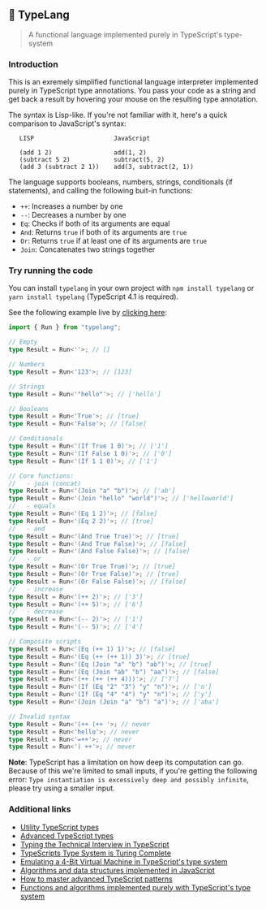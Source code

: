 ## 🌳 TypeLang

> A functional language implemented purely in TypeScript's type-system

### Introduction

This is an exremely simplified functional language interpreter implemented purely in TypeScript type annotations. You pass your code as a string and get back a result by hovering your mouse on the resulting type annotation.

The syntax is Lisp-like. If you're not familiar with it, here's a quick comparison to JavaScript's syntax:

```
   LISP                      JavaScript

   (add 1 2)                 add(1, 2)
   (subtract 5 2)            subtract(5, 2)
   (add 3 (subtract 2 1))    add(3, subtract(2, 1))
```

The language supports booleans, numbers, strings, conditionals (if statements), and calling the following buit-in functions:

- `++`: Increases a number by one
- `--`: Decreases a number by one
- `Eq`: Checks if both of its arguments are equal
- `And`: Returns `true` if both of its arguments are `true`
- `Or`: Returns `true` if at least one of its arguments are `true`
- `Join`: Concatenates two strings together

### Try running the code

You can install `typelang` in your own project with `npm install typelang` or `yarn install typelang` (TypeScript 4.1 is required).

See the following example live by [clicking here]():

```typescript
import { Run } from "typelang";

// Empty
type Result = Run<''>; // []

// Numbers
type Result = Run<'123'>; // [123]

// Strings
type Result = Run<'"hello"'>; // ['hello']

// Booleans
type Result = Run<'True'>; // [true]
type Result = Run<'False'>; // [false]

// Conditionals
type Result = Run<'(If True 1 0)'>; // ['1']
type Result = Run<'(If False 1 0)'>; // ['0']
type Result = Run<'(If 1 1 0)'>; // ['1']

// Core functions:
//   - join (concat)
type Result = Run<'(Join "a" "b")'>; // ['ab']
type Result = Run<'(Join "hello" "world")'>; // ['helloworld']
//   - equals
type Result = Run<'(Eq 1 2)'>; // [false]
type Result = Run<'(Eq 2 2)'>; // [true]
//   - and
type Result = Run<'(And True True)'>; // [true]
type Result = Run<'(And True False)'>; // [false]
type Result = Run<'(And False False)'>; // [false]
//   - or
type Result = Run<'(Or True True)'>; // [true]
type Result = Run<'(Or True False)'>; // [true]
type Result = Run<'(Or False False)'>; // [false]
//   - increase
type Result = Run<'(++ 2)'>; // ['3']
type Result = Run<'(++ 5)'>; // ['6']
//   - decrease
type Result = Run<'(-- 2)'>; // ['1']
type Result = Run<'(-- 5)'>; // ['4']

// Composite scripts
type Result = Run<'(Eq (++ 1) 1)'>; // [false]
type Result = Run<'(Eq (++ (++ 1)) 3)'>; // [true]
type Result = Run<'(Eq (Join "a" "b") "ab")'>; // [true]
type Result = Run<'(Eq (Join "ab" "b") "aa")'>; // [false]
type Result = Run<'(++ (++ (++ 4)))'>; // ['7']
type Result = Run<'(If (Eq "2" "3") "y" "n")'>; // ['n']
type Result = Run<'(If (Eq "4" "4") "y" "n")'>; // ['y']
type Result = Run<'(Join (Join "a" "b") "a")'>; // ['aba']

// Invalid syntax
type Result = Run<'(++ (++ '>; // never
type Result = Run<'hello'>; // never
type Result = Run<'=++'>; // never
type Result = Run<') ++'>; // never
```

**Note**: TypeScript has a limitation on how deep its computation can go. Because of this we're limited to small inputs, if you're getting the following error: `Type instantiation is excessively deep and possibly infinite`, please try using a smaller input.

### Additional links

- [Utility TypeScript types](https://www.typescriptlang.org/docs/handbook/utility-types.html)
- [Advanced TypeScript types](https://www.typescriptlang.org/docs/handbook/advanced-types.html)
- [Typing the Technical Interview in TypeScript](https://gal.hagever.com/posts/typing-the-technical-interview-in-typescript/)
- [TypeScripts Type System is Turing Complete](https://github.com/microsoft/TypeScript/issues/14833)
- [Emulating a 4-Bit Virtual Machine in TypeScript's type system](https://gist.github.com/acutmore/9d2ce837f019608f26ff54e0b1c23d6e)
- [Algorithms and data structures implemented in JavaScript](https://github.com/trekhleb/javascript-algorithms)
- [How to master advanced TypeScript patterns](https://github.com/pirix-gh/medium/blob/master/types-curry-ramda/src/index.ts)
- [Functions and algorithms implemented purely with TypeScript's type system](https://github.com/ronami/meta-typing)